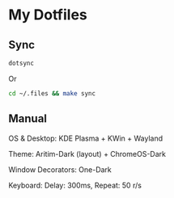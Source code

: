 # My Dotfiles

## Sync

```bash
dotsync
```

Or

```bash
cd ~/.files && make sync
```

## Manual

OS & Desktop: KDE Plasma + KWin + Wayland

Theme: Aritim-Dark (layout) + ChromeOS-Dark

Window Decorators: One-Dark

Keyboard: Delay: 300ms, Repeat: 50 r/s
